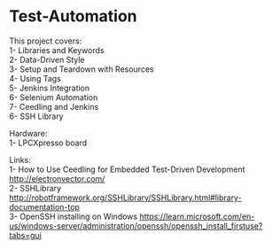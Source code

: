 # Test-Automation

This project covers:  
1- Libraries and Keywords  
2- Data-Driven Style  
3- Setup and Teardown with Resources  
4- Using Tags  
5- Jenkins Integration  
6- Selenium Automation  
7- Ceedling and Jenkins  
6- SSH Library         
 
Hardware:   
1- LPCXpresso board       



Links:      
1- How to Use Ceedling for
Embedded Test-Driven
Development   http://electronvector.com/   
2- SSHLibrary http://robotframework.org/SSHLibrary/SSHLibrary.html#library-documentation-top  
3- OpenSSH installing on Windows https://learn.microsoft.com/en-us/windows-server/administration/openssh/openssh_install_firstuse?tabs=gui  
